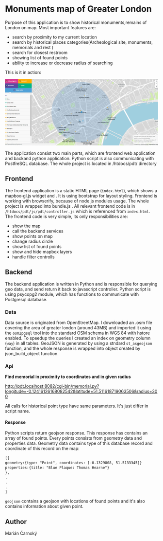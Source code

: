# Monuments map of Greater London

Purpose of this application is to show historical monuments,remains of London on map. Most important features are:
- search by proximity to my current location
- search by historical places categories(Archeological site, monuments, memorials and rest )
- search for closest restroom
- showing list of found points
- ability to increase or decrease radius of searching 

This is it in action:

![Screenshot](pdt.gif)

The application consist two main parts, which are frontend web application and backand python application. Python script is also communicating with PostfreSQL database.
The whole project is located in /htdocs/pdt/ directory

## Frontend

The frontend application is a static HTML page (`index.html`), which shows a mapbox-gl.js widget and . It is using bootstrap for layout styling. Frontend is working with browserify, because of node.js modules usage. The whole project is wrapped into bundle.js .
All relevant frontend code is in `/htdocs/pdt/js/pdt/controller.js` which is referenced from `index.html`. The frontend code is very simple, its only responsibilities are:
- show the map
- call the backend services
- show points on map
- change radius circle
- show list of found points
- show and hide mapbox layers
- handle filter controlls

## Backend

The backend application is written in Python and is responsible for querying geo data, and send return it back to javascript controller. Python script is using psycopg2 module, which has functions to communicate with Postgresql database.

### Data

Data source is originated from OpenStreetMap. I downloaded an .osm file covering the area of greater london (around 43MB) and imported it using the `osm2pgsql` tool into the standard OSM schema in WGS 84 with hstore enabled. To speedup the queries I created an index on geometry column (`way`) in all tables. GeoJSON is generated by using a stndard `st_asgeojson` function, and the whole response is wrapped into object created by json_build_object function.

### Api

**Find memorial in proximity to coordinates and in given radius**

http://pdt.localhost:8082/cgi-bin/memorial.py?longitude=-0.12416126168082542&latitude=51.511618719063506&radius=300

All calls for historical point type have same parameters. It's just differ in script name.

#### Response

Python scripts return geojson response. This response has contains an array of found points. Every points consists from geometry data and properties data. Geometry data contains type of this database record and coordinate of this record on the map:
```
[{
geometry:{type: "Point", coordinates: [-0.1329808, 51.5133345]}
properties:{title: "Blue Plaque: Thomas Hearne"}
},
.
.
.
]
```
`geojson` contains a geojson with locations of found points and it's also contains information about given point.

## Author

Marián Čarnoký
